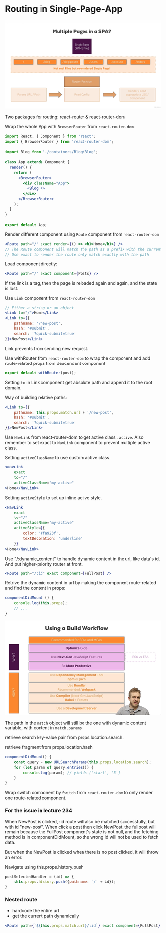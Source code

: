 # Routing in Single-Page-App

![](../.gitbook/assets/image%20%2812%29.png)

Two packages for routing: react-router & react-router-dom

Wrap the whole App with `BrowserRouter` from `react-router-dom`

```jsx
import React, { Component } from 'react';
import { BrowserRouter } from 'react-router-dom';

import Blog from './containers/Blog/Blog';

class App extends Component {
  render() {
    return (
      <BrowserRouter>
        <div className="App">
          <Blog />
        </div>
      </BrowserRouter>
    );
  }
}

export default App;
```

Render different component using `Route` component from `react-router-dom`

```jsx
<Route path="/" exact render={() => <h1>Home</h1>} />
// The Route component will match the path as a prefix with the current url
// Use exact to render the route only match exactly with the path
```

Load component directly:

```jsx
<Route path="/" exact component={Posts} />
```

If the link is a tag, then the page is reloaded again and again, and the state is lost.

Use `Link` component from `react-router-dom`

```jsx
// Either a string or an object
<Link to="/">Home</Link>
<Link to={{
    pathname: '/new-post',
    hash: '#submit',
    search: '?quick-submit=true'
}}>NewPost</Link>
```

Link prevents from sending new request.

Use withRouter from `react-router-dom` to wrap the component and add route-related props from descendent component

```jsx
export default withRouter(post);
```

Setting `to` in Link component get absolute path and append it to the root domain.

Way of building relative paths:

```jsx
<Link to={{
    pathname: this.props.match.url + '/new-post',
    hash: '#submit',
    search: '?quick-submit=true'
}}>NewPost</Link>
```

Use `NavLink` from react-router-dom to get active class `.active`. Also remember to set exact to `NavLink` component to prevent multiple active class.

Setting `activeClassName` to use custom active class.

```jsx
<NavLink
    exact
    to="/"
    activeClassName="my-active"
>Home</NavLink>
```

Setting `activeStyle` to set up inline active style.

```jsx
<NavLink
    exact
    to="/"
    activeClassName="my-active"
    activeStyle={{
        color: '#fa923f',
        textDecoration: 'underline'
    }}
>Home</NavLink>
```

Use "/:dynamic\_content" to handle dynamic content in the url, like data's id. And put higher-priority router at front.

```jsx
<Route path="/:id" exact component={FullPost} />
```

Retrive the dynamic content in url by making the component route-related and find the content in props:

```jsx
componentDidMount () {
    console.log(this.props);
    // ...
}
```

![](../.gitbook/assets/image%20%283%29.png)

The path in the `match` object will still be the one with dynamic content variable, with content in `match.params`

retrieve search key-value pair from props.location.search.

retrieve fragment from props.location.hash

```javascript
componentDidMount() {
    const query = new URLSearchParams(this.props.location.search);
    for (let param of query.entries()) {
        console.log(param); // yields ['start', '5']
    }
}
```

Wrap switch component by `Switch` from `react-router-dom` to only render one route-related component.

### For the issue in lecture 234

When NewPost is clicked, :id route will also be matched successfully, but with id "new-post". When click a post then click NewPost, the fullpost will remain because the FullPost component's state is not null, and the fetching method is in componentDidMount, so the wrong id will not be used to fetch data.

But when the NewPost is clicked when there is no post clicked, it will throw an error.

Navigate using this.props.history.push

```jsx
postSelectedHandler = (id) => {
    this.props.history.push({pathname: '/' + id});
}
```

### Nested route

* hardcode the entire url
* get the current path dynamically

```jsx
<Route path={`${this.props.match.url}/:id`} exact component={FullPost} />
```

